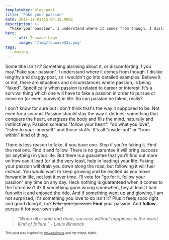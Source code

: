 ```yaml
---
templateKey: blog-post
title: 'Fake your passion'
date: 2011-11-01T15:04:10.000Z
description: >-
  “Fake your passion”. I understand where it comes from though. I dislike lengthy and draggy post, so I wouldn't go into detailed examples. Believe it or not, there are situations and circumstances where passion, is being "faked". Specifically when passion is related to career or interest. It's a survival thing which one will have to fake a passion in order to pursue or move on (or even, survive) in life. 
hero:
    - alt: Tsuwave Logo
      image: '/img/tsuwave@3x.png' 
tags:
  - musing
---
```

Some title isn't it? Something alarming about it, or discomforting if you may."Fake your passion". I understand where it comes from though. I dislike lengthy and draggy post, so I wouldn't go into detailed examples. Believe it or not, there are situations and circumstances where passion, is being "faked". Specifically when passion is related to career or interest. It's a survival thing which one will have to fake a passion in order to pursue or move on (or even, survive) in life. So can passion be faked, really?

I don't know for sure but I don't think that's the way it supposed to be. Not even for a second. Passion should stay the way it defines; something that conquers the heart, energizes the body and fills the mind, naturally and instinctively. Passion screams "follow your heart", "do what you love", "listen to your innerself" and those stuffs. It's all "inside-out" or "from within" kind of thing. 

There is less reason to fake, if you have one. Stop if you're faking it. Find the real one. Find it and follow. There is no guarantee it will bring success (or anything) in your life. But there is a guarantee that you'll find out more on how can it lead (or at the very least, help in leading) your life. Faking your passion will drain you down along the road, but following it will fuel instead. You would want to keep growing and be excited as you move forward in life, not lost it over time. I'll vote for "go for it, follow your passion" any time on any day. Heck nothing is guaranteed when it comes to the future isn't it? If something gone wrong somewhen, hey at least I had fun with it and enjoyed the ride. And if something went up and glowing, I am not surprised, it's something you love to do isn't it? Plus it feels sooo right and good doing it, no? <span style="text-decoration: line-through;">Fake your passion.</span> <strong>Find</strong> your passion. And <strong>follow</strong>, pursue it for your own sake!
<blockquote>
<p><em>"When all is said and done, success without happiness is the worst kind of failure." - Louis Binstock</em></p>
</blockquote>
<p><span style="font-size: x-small;">This post was inspired by <a href="http://twitter.com/syazaliyana" target="_blank">@syazaliyana</a> and her friend, hidhir.</span></p>